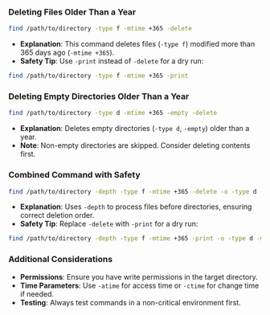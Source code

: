 
### Deleting Files Older Than a Year

```bash
find /path/to/directory -type f -mtime +365 -delete
```

- **Explanation**: This command deletes files (`-type f`) modified more than 365 days ago (`-mtime +365`).
- **Safety Tip**: Use `-print` instead of `-delete` for a dry run:

```bash
find /path/to/directory -type f -mtime +365 -print
```

### Deleting Empty Directories Older Than a Year

```bash
find /path/to/directory -type d -mtime +365 -empty -delete
```

- **Explanation**: Deletes empty directories (`-type d`, `-empty`) older than a year.
- **Note**: Non-empty directories are skipped. Consider deleting contents first.

### Combined Command with Safety

```bash
find /path/to/directory -depth -type f -mtime +365 -delete -o -type d -mtime +365 -empty -delete
```

- **Explanation**: Uses `-depth` to process files before directories, ensuring correct deletion order.
- **Safety Tip**: Replace `-delete` with `-print` for a dry run:

```bash
find /path/to/directory -depth -type f -mtime +365 -print -o -type d -mtime +365 -empty -print
```

### Additional Considerations

- **Permissions**: Ensure you have write permissions in the target directory.
- **Time Parameters**: Use `-atime` for access time or `-ctime` for change time if needed.
- **Testing**: Always test commands in a non-critical environment first.
